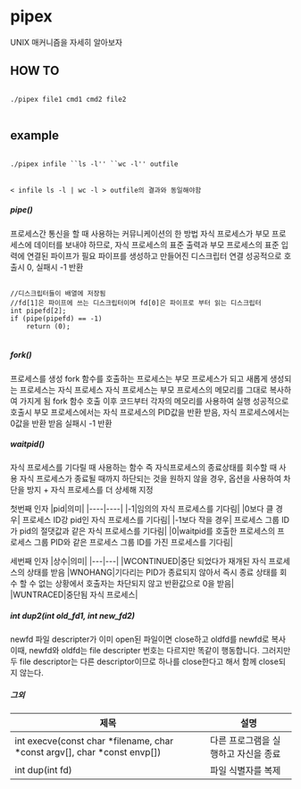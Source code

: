 # pipex

UNIX 매커니즘을 자세히 알아보자

## HOW TO
<pre>
<code>
./pipex file1 cmd1 cmd2 file2
</code>
</pre>

## example
<pre>
<code>
./pipex infile ``ls -l'' ``wc -l'' outfile
</code>
</pre>
`< infile ls -l | wc -l > outfile의 결과와 동일해야함`


##### pipe()
프로세스간 통신을 할 때 사용하는 커뮤니케이션의 한 방법
자식 프로세스가 부모 프로세스에 데이터를 보내야 하므로, 자식 프로세스의 표준 출력과 부모 프로세스의 표준 입력에 연결된 파이프가 필요
파이프를 생성하고 만들어진 디스크립터 연결
성공적으로 호출시 0, 실패시 -1 반환
<pre>
<code>
//디스크립터들이 배열에 저장됨
//fd[1]은 파이프에 쓰는 디스크립터이며 fd[0]은 파이프로 부터 읽는 디스크립터
int pipefd[2];
if (pipe(pipefd) == -1)
	return (0);
</code>
</pre>

##### fork()
프로세스를 생성
fork 함수를 호출하는 프로세스는 부모 프로세스가 되고 새롭게 생성되는 프로세스는 자식 프로세스
자식 프로세스는 부모 프로세스의 메모리를 그대로 복사하여 가지게 됨
fork 함수 호출 이후 코드부터 각자의 메모리를 사용하여 실행
성공적으로 호출시 부모 프로세스에서는 자식 프로세스의 PID값을 반환 받음, 자식 프로세스에서는 0값을 반환 받음
실패시 -1 반환

##### waitpid()
자식 프로세스를 기다릴 때 사용하는 함수
즉 자식프로세스의 종료상태를 회수할 때 사용
자식 프로세스가 종료될 때까지 하단되는 것을 원하지 않을 경우, 옵션을 사용하여 차단을 방지 + 자식 프로세스를 더 상세해 지정

첫번째 인자
|pid|의미|
|----|----|
|-1|임의의 자식 프로세스를 기다림|
|0보다 클 경우| 프로세스 ID강 pid인 자식 프로세스를 기다림|
|-1보다 작을 경우| 프로세스 그룹 ID가 pid의 절댓값과 같은 자식 프로세스를 기다림|
|0|waitpid를 호출한 프로세스의 프로세스 그룹 PID와 같은 프로세스 그룹 ID를 가진 프로세스를 기다림|

세번째 인자
|상수|의미|
|---|---|
|WCONTINUED|중단 되었다가 재개된 자식 프로세스의 상태를 받음
|WNOHANG|기다리는 PID가 종료되지 않아서 즉시 종료 상태를 회수 할 수 없는 상황에서 호출자는 차단되지 않고 반환값으로 0을 받음|
|WUNTRACED|중단됨 자식 프로세스|

 
##### int dup2(int old_fd1, int new_fd2)
newfd 파일 descripter가 이미 open된 파일이면 close하고 oldfd를 newfd로 복사
이때, newfd와 oldfd는 file descripter 번호는 다르지만 똑같이 행동합니다.
그러지만 두 file descriptor는 다른 descriptor이므로 하나를 close한다고 해서 함께 close되지 않는다.



##### 그외
|제목|설명|
|------|---|
|int execve(const char *filename, char *const argv[], char *const envp[])|다른 프로그램을 실행하고 자신을 종료|
|int dup(int fd)|파일 식별자를 복제|

